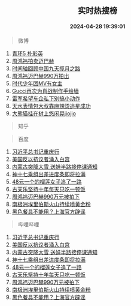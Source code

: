 <div align="center"><h2>实时热搜榜</h2><h4>2024-04-28 19:39:01</h4></div>

> 微博  

1. [青环5 朴彩英](https://s.weibo.com/weibo?q=%E9%9D%92%E7%8E%AF5%20%E6%9C%B4%E5%BD%A9%E8%8B%B1&t=31&band_rank=1&Refer=top)<br />
2. [周鸿祎拍卖迈巴赫](https://s.weibo.com/weibo?q=%23%E5%91%A8%E9%B8%BF%E7%A5%8E%E6%8B%8D%E5%8D%96%E8%BF%88%E5%B7%B4%E8%B5%AB%23&t=31&band_rank=2&Refer=top)<br />
3. [时间轴回顾中国九天揽月之路](https://s.weibo.com/weibo?q=%23%E6%97%B6%E9%97%B4%E8%BD%B4%E5%9B%9E%E9%A1%BE%E4%B8%AD%E5%9B%BD%E4%B9%9D%E5%A4%A9%E6%8F%BD%E6%9C%88%E4%B9%8B%E8%B7%AF%23&t=31&band_rank=3&Refer=top)<br />
4. [周鸿祎迈巴赫990万拍出](https://s.weibo.com/weibo?q=%23%E5%91%A8%E9%B8%BF%E7%A5%8E%E8%BF%88%E5%B7%B4%E8%B5%AB990%E4%B8%87%E6%8B%8D%E5%87%BA%23&t=31&band_rank=4&Refer=top)<br />
5. [时代少年团MV有女主](https://s.weibo.com/weibo?q=%23%E6%97%B6%E4%BB%A3%E5%B0%91%E5%B9%B4%E5%9B%A2MV%E6%9C%89%E5%A5%B3%E4%B8%BB%23&t=31&band_rank=5&Refer=top)<br />
6. [Gucci再次为肖战制作手绘墙](https://s.weibo.com/weibo?q=%23Gucci%E5%86%8D%E6%AC%A1%E4%B8%BA%E8%82%96%E6%88%98%E5%88%B6%E4%BD%9C%E6%89%8B%E7%BB%98%E5%A2%99%23&t=31&band_rank=6&Refer=top)<br />
7. [雷军希望车企私下别搞小动作](https://s.weibo.com/weibo?q=%23%E9%9B%B7%E5%86%9B%E5%B8%8C%E6%9C%9B%E8%BD%A6%E4%BC%81%E7%A7%81%E4%B8%8B%E5%88%AB%E6%90%9E%E5%B0%8F%E5%8A%A8%E4%BD%9C%23&t=31&band_rank=7&Refer=top)<br />
8. [天水表情包大叔靠麻辣烫追星成功](https://s.weibo.com/weibo?q=%23%E5%A4%A9%E6%B0%B4%E8%A1%A8%E6%83%85%E5%8C%85%E5%A4%A7%E5%8F%94%E9%9D%A0%E9%BA%BB%E8%BE%A3%E7%83%AB%E8%BF%BD%E6%98%9F%E6%88%90%E5%8A%9F%23&t=31&band_rank=8&Refer=top)<br />
9. [大熊猫挂在树上悠闲晃jiojio](https://s.weibo.com/weibo?q=%23%E5%A4%A7%E7%86%8A%E7%8C%AB%E6%8C%82%E5%9C%A8%E6%A0%91%E4%B8%8A%E6%82%A0%E9%97%B2%E6%99%83jiojio%23&t=31&band_rank=9&Refer=top)<br />

> 知乎  


> 百度  

1. [习近平总书记重庆行](https://www.baidu.com/s?wd=%E4%B9%A0%E8%BF%91%E5%B9%B3%E6%80%BB%E4%B9%A6%E8%AE%B0%E9%87%8D%E5%BA%86%E8%A1%8C&sa=fyb_news&rsv_dl=fyb_news)<br />
2. [美国反以抗议者涌入白宫](https://www.baidu.com/s?wd=%E7%BE%8E%E5%9B%BD%E5%8F%8D%E4%BB%A5%E6%8A%97%E8%AE%AE%E8%80%85%E6%B6%8C%E5%85%A5%E7%99%BD%E5%AE%AB&sa=fyb_news&rsv_dl=fyb_news)<br />
3. [内蒙古突降大雪 送娃半路接停课通知](https://www.baidu.com/s?wd=%E5%86%85%E8%92%99%E5%8F%A4%E7%AA%81%E9%99%8D%E5%A4%A7%E9%9B%AA+%E9%80%81%E5%A8%83%E5%8D%8A%E8%B7%AF%E6%8E%A5%E5%81%9C%E8%AF%BE%E9%80%9A%E7%9F%A5&sa=fyb_news&rsv_dl=fyb_news)<br />
4. [神十七乘组出差进度条即将拉满](https://www.baidu.com/s?wd=%E7%A5%9E%E5%8D%81%E4%B8%83%E4%B9%98%E7%BB%84%E5%87%BA%E5%B7%AE%E8%BF%9B%E5%BA%A6%E6%9D%A1%E5%8D%B3%E5%B0%86%E6%8B%89%E6%BB%A1&sa=fyb_news&rsv_dl=fyb_news)<br />
5. [48元一个的榴莲女子追了一路](https://www.baidu.com/s?wd=48%E5%85%83%E4%B8%80%E4%B8%AA%E7%9A%84%E6%A6%B4%E8%8E%B2%E5%A5%B3%E5%AD%90%E8%BF%BD%E4%BA%86%E4%B8%80%E8%B7%AF&sa=fyb_news&rsv_dl=fyb_news)<br />
6. [古天乐坚持十年每天只吃一顿饭](https://www.baidu.com/s?wd=%E5%8F%A4%E5%A4%A9%E4%B9%90%E5%9D%9A%E6%8C%81%E5%8D%81%E5%B9%B4%E6%AF%8F%E5%A4%A9%E5%8F%AA%E5%90%83%E4%B8%80%E9%A1%BF%E9%A5%AD&sa=fyb_news&rsv_dl=fyb_news)<br />
7. [周鸿祎迈巴赫990万元被拍下](https://www.baidu.com/s?wd=%E5%91%A8%E9%B8%BF%E7%A5%8E%E8%BF%88%E5%B7%B4%E8%B5%AB990%E4%B8%87%E5%85%83%E8%A2%AB%E6%8B%8D%E4%B8%8B&sa=fyb_news&rsv_dl=fyb_news)<br />
8. [南极洲埃里伯斯火山持续喷黄金粉](https://www.baidu.com/s?wd=%E5%8D%97%E6%9E%81%E6%B4%B2%E5%9F%83%E9%87%8C%E4%BC%AF%E6%96%AF%E7%81%AB%E5%B1%B1%E6%8C%81%E7%BB%AD%E5%96%B7%E9%BB%84%E9%87%91%E7%B2%89&sa=fyb_news&rsv_dl=fyb_news)<br />
9. [黑色餐具不能用？上海官方辟谣](https://www.baidu.com/s?wd=%E9%BB%91%E8%89%B2%E9%A4%90%E5%85%B7%E4%B8%8D%E8%83%BD%E7%94%A8%EF%BC%9F%E4%B8%8A%E6%B5%B7%E5%AE%98%E6%96%B9%E8%BE%9F%E8%B0%A3&sa=fyb_news&rsv_dl=fyb_news)<br />

> 哔哩哔哩  

1. [习近平总书记重庆行](https://www.baidu.com/s?wd=%E4%B9%A0%E8%BF%91%E5%B9%B3%E6%80%BB%E4%B9%A6%E8%AE%B0%E9%87%8D%E5%BA%86%E8%A1%8C&sa=fyb_news&rsv_dl=fyb_news)<br />
2. [美国反以抗议者涌入白宫](https://www.baidu.com/s?wd=%E7%BE%8E%E5%9B%BD%E5%8F%8D%E4%BB%A5%E6%8A%97%E8%AE%AE%E8%80%85%E6%B6%8C%E5%85%A5%E7%99%BD%E5%AE%AB&sa=fyb_news&rsv_dl=fyb_news)<br />
3. [内蒙古突降大雪 送娃半路接停课通知](https://www.baidu.com/s?wd=%E5%86%85%E8%92%99%E5%8F%A4%E7%AA%81%E9%99%8D%E5%A4%A7%E9%9B%AA+%E9%80%81%E5%A8%83%E5%8D%8A%E8%B7%AF%E6%8E%A5%E5%81%9C%E8%AF%BE%E9%80%9A%E7%9F%A5&sa=fyb_news&rsv_dl=fyb_news)<br />
4. [神十七乘组出差进度条即将拉满](https://www.baidu.com/s?wd=%E7%A5%9E%E5%8D%81%E4%B8%83%E4%B9%98%E7%BB%84%E5%87%BA%E5%B7%AE%E8%BF%9B%E5%BA%A6%E6%9D%A1%E5%8D%B3%E5%B0%86%E6%8B%89%E6%BB%A1&sa=fyb_news&rsv_dl=fyb_news)<br />
5. [48元一个的榴莲女子追了一路](https://www.baidu.com/s?wd=48%E5%85%83%E4%B8%80%E4%B8%AA%E7%9A%84%E6%A6%B4%E8%8E%B2%E5%A5%B3%E5%AD%90%E8%BF%BD%E4%BA%86%E4%B8%80%E8%B7%AF&sa=fyb_news&rsv_dl=fyb_news)<br />
6. [古天乐坚持十年每天只吃一顿饭](https://www.baidu.com/s?wd=%E5%8F%A4%E5%A4%A9%E4%B9%90%E5%9D%9A%E6%8C%81%E5%8D%81%E5%B9%B4%E6%AF%8F%E5%A4%A9%E5%8F%AA%E5%90%83%E4%B8%80%E9%A1%BF%E9%A5%AD&sa=fyb_news&rsv_dl=fyb_news)<br />
7. [周鸿祎迈巴赫990万元被拍下](https://www.baidu.com/s?wd=%E5%91%A8%E9%B8%BF%E7%A5%8E%E8%BF%88%E5%B7%B4%E8%B5%AB990%E4%B8%87%E5%85%83%E8%A2%AB%E6%8B%8D%E4%B8%8B&sa=fyb_news&rsv_dl=fyb_news)<br />
8. [南极洲埃里伯斯火山持续喷黄金粉](https://www.baidu.com/s?wd=%E5%8D%97%E6%9E%81%E6%B4%B2%E5%9F%83%E9%87%8C%E4%BC%AF%E6%96%AF%E7%81%AB%E5%B1%B1%E6%8C%81%E7%BB%AD%E5%96%B7%E9%BB%84%E9%87%91%E7%B2%89&sa=fyb_news&rsv_dl=fyb_news)<br />
9. [黑色餐具不能用？上海官方辟谣](https://www.baidu.com/s?wd=%E9%BB%91%E8%89%B2%E9%A4%90%E5%85%B7%E4%B8%8D%E8%83%BD%E7%94%A8%EF%BC%9F%E4%B8%8A%E6%B5%B7%E5%AE%98%E6%96%B9%E8%BE%9F%E8%B0%A3&sa=fyb_news&rsv_dl=fyb_news)<br />

